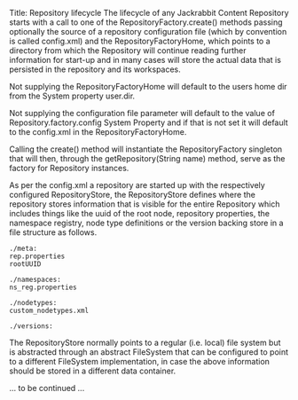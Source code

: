 Title: Repository lifecycle
The lifecycle of any Jackrabbit Content Repository starts with a call to
one of the RepositoryFactory.create() methods passing optionally the source
of a repository configuration file (which by convention is called
config.xml) and the RepositoryFactoryHome, which points to a directory from
which the Repository will continue reading further information for start-up
and in many cases will store the actual data that is persisted in the
repository and its workspaces.

Not supplying the RepositoryFactoryHome will default to the users home dir
from the System property user.dir.

Not supplying the configuration file parameter will default to the value of
Repository.factory.config System Property and if that is not set it will
default to the config.xml in the RepositoryFactoryHome.

Calling the create() method will instantiate the RepositoryFactory
singleton that will then, through the getRepository(String name) method,
serve as the factory for Repository instances.

As per the config.xml a repository are started up with the respectively
configured RepositoryStore, the RepositoryStore defines where the
repository stores information that is visible for the entire Repository
which includes things like the uuid of the root node, repository
properties, the namespace registry, node type definitions or the version
backing store in a file structure as follows.


    ./meta:
    rep.properties
    rootUUID
    
    ./namespaces:
    ns_reg.properties
    
    ./nodetypes:
    custom_nodetypes.xml
    
    ./versions:


The RepositoryStore normally points to a regular (i.e. local) file system
but is abstracted through an abstract FileSystem that can be configured to
point to a different FileSystem implementation, in case the above
information should be stored in a different data container.

... to be continued ... 
